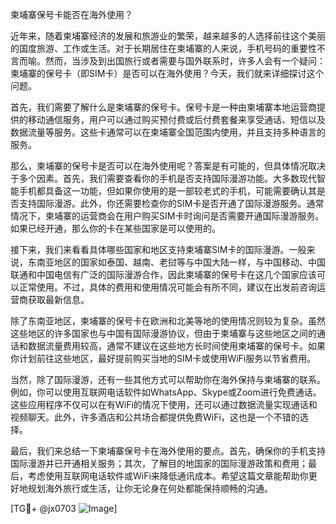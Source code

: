 柬埔寨保号卡能否在海外使用？

近年来，随着柬埔寨经济的发展和旅游业的繁荣，越来越多的人选择前往这个美丽的国度旅游、工作或生活。对于长期居住在柬埔寨的人来说，手机号码的重要性不言而喻。然而，当涉及到出国旅行或者需要与国外联系时，许多人会有一个疑问：柬埔寨的保号卡（即SIM卡）是否可以在海外使用？今天，我们就来详细探讨这个问题。

首先，我们需要了解什么是柬埔寨的保号卡。保号卡是一种由柬埔寨本地运营商提供的移动通信服务，用户可以通过购买预付费或后付费套餐来享受通话、短信以及数据流量等服务。这些卡通常可以在柬埔寨全国范围内使用，并且支持多种语言的服务。

那么，柬埔寨的保号卡是否可以在海外使用呢？答案是有可能的，但具体情况取决于多个因素。首先，我们需要查看你的手机是否支持国际漫游功能。大多数现代智能手机都具备这一功能，但如果你使用的是一部较老式的手机，可能需要确认其是否支持国际漫游。此外，你还需要检查你的SIM卡是否开通了国际漫游服务。通常情况下，柬埔寨的运营商会在用户购买SIM卡时询问是否需要开通国际漫游服务。如果已经开通，那么你的卡在某些国家是可以使用的。

接下来，我们来看看具体哪些国家和地区支持柬埔寨SIM卡的国际漫游。一般来说，东南亚地区的国家如泰国、越南、老挝等与中国大陆一样，与中国移动、中国联通和中国电信有广泛的国际漫游合作，因此柬埔寨的保号卡在这几个国家应该可以正常使用。不过，具体的费用和使用情况可能会有所不同，建议在出发前咨询运营商获取最新信息。

除了东南亚地区，柬埔寨的保号卡在欧洲和北美等地的使用情况则较为复杂。虽然这些地区的许多国家也与中国有国际漫游协议，但由于柬埔寨与这些地区之间的通话和数据流量费用较高，通常不建议在这些地方长时间使用柬埔寨的保号卡。如果你计划前往这些地区，最好提前购买当地的SIM卡或使用WiFi服务以节省费用。

当然，除了国际漫游，还有一些其他方式可以帮助你在海外保持与柬埔寨的联系。例如，你可以使用互联网电话软件如WhatsApp、Skype或Zoom进行免费通话。这些应用程序不仅可以在有WiFi的情况下使用，还可以通过数据流量实现通话和视频聊天。此外，许多酒店和公共场合都提供免费WiFi，这也是一个不错的选择。

最后，我们来总结一下柬埔寨保号卡在海外使用的要点。首先，确保你的手机支持国际漫游并已开通相关服务；其次，了解目的地国家的国际漫游政策和费用；最后，考虑使用互联网电话软件或WiFi来降低通讯成本。希望这篇文章能帮助你更好地规划海外旅行或生活，让你无论身在何处都能保持顺畅的沟通。

[TG💪+ @jx0703 ![Image](https://github.com/user-attachments/assets/dbca1d08-cadb-493c-b0ec-ad6f7a83f270)]